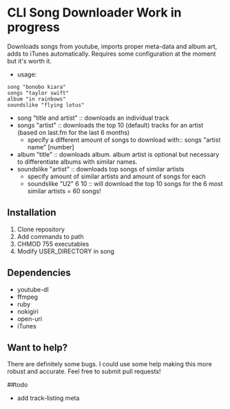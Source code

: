# CLI Song Downloader Work in progress

Downloads songs from youtube, imports proper meta-data and album art, adds to iTunes automatically. Requires some configuration at the moment but it's worth it.

* usage:

```command
song "bonobo kiara"
songs "taylor swift"
album "in rainbows"
soundslike "flying lotus"
```

* song "title and artist" :: downloads an individual track
* songs "artist" :: downloads the top 10 (default) tracks for an artist (based on last.fm for the last 6 months)
	* specify a different amount of songs to download with:: songs "artist name" [number]
* album "title" :: downloads album. album artist is optional but necessary to differentiate albums with similar names.
* soundslike "artist" :: downloads top songs of similar artists
  * specify amount of similar artists and amount of songs for each
  * soundslike "U2" 6 10 :: will download the top 10 songs for the 6 most similar artists = 60 songs!

## Installation

1. Clone repository
2. Add commands to path
3. CHMOD 755 executables
4. Modify USER_DIRECTORY in song

## Dependencies

* youtube-dl
* ffmpeg
* ruby
* nokigiri
* open-uri
* iTunes

## Want to help?
There are definitely some bugs. I could use some help making this more robust and accurate. Feel free to submit pull requests!

##todo
* add track-listing meta